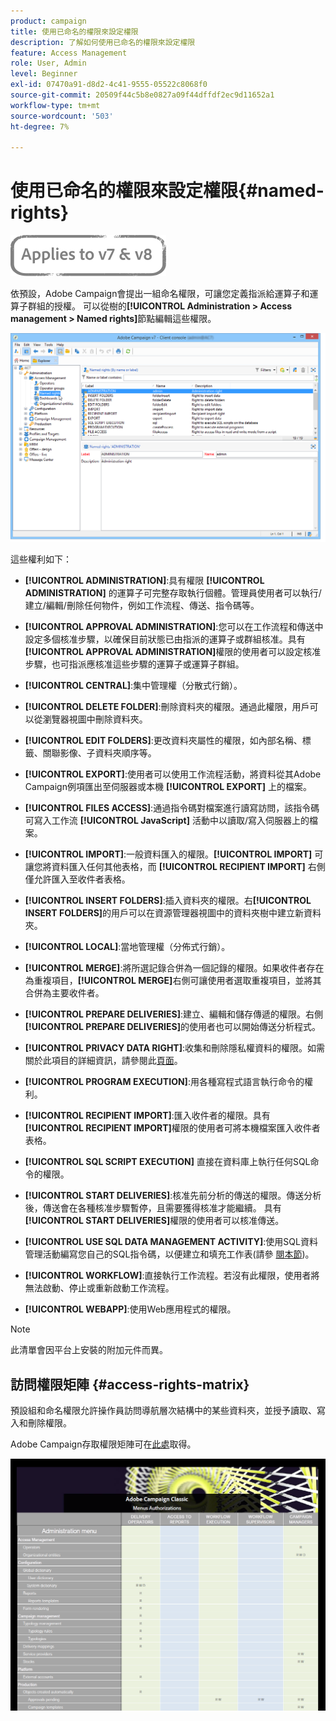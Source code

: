 ```yaml
---
product: campaign
title: 使用已命名的權限來設定權限
description: 了解如何使用已命名的權限來設定權限
feature: Access Management
role: User, Admin
level: Beginner
exl-id: 07470a91-d8d2-4c41-9555-05522c8068f0
source-git-commit: 20509f44c5b8e0827a09f44dffdf2ec9d11652a1
workflow-type: tm+mt
source-wordcount: '503'
ht-degree: 7%

---
```


# 使用已命名的權限來設定權限{#named-rights}

![](../../assets/common.svg)

依預設，Adobe Campaign會提出一組命名權限，可讓您定義指派給運算子和運算子群組的授權。 可以從樹的&#x200B;**[!UICONTROL Administration > Access management > Named rights]**&#x200B;節點編輯這些權限。

![](assets/s_ncs_admin_named_rights.png)

這些權利如下：

* **[!UICONTROL ADMINISTRATION]**:具有權限 **[!UICONTROL ADMINISTRATION]** 的運算子可完整存取執行個體。管理員使用者可以執行/建立/編輯/刪除任何物件，例如工作流程、傳送、指令碼等。

* **[!UICONTROL APPROVAL ADMINISTRATION]**:您可以在工作流程和傳送中設定多個核准步驟，以確保目前狀態已由指派的運算子或群組核准。具有&#x200B;**[!UICONTROL APPROVAL ADMINISTRATION]**&#x200B;權限的使用者可以設定核准步驟，也可指派應核准這些步驟的運算子或運算子群組。

* **[!UICONTROL CENTRAL]**:集中管理權（分散式行銷）。

* **[!UICONTROL DELETE FOLDER]**:刪除資料夾的權限。通過此權限，用戶可以從瀏覽器視圖中刪除資料夾。

* **[!UICONTROL EDIT FOLDERS]**:更改資料夾屬性的權限，如內部名稱、標籤、關聯影像、子資料夾順序等。

* **[!UICONTROL EXPORT]**:使用者可以使用工作流程活動，將資料從其Adobe Campaign例項匯出至伺服器或本機 **[!UICONTROL EXPORT]** 上的檔案。

* **[!UICONTROL FILES ACCESS]**:通過指令碼對檔案進行讀寫訪問，該指令碼可寫入工作流 **[!UICONTROL JavaScript]** 活動中以讀取/寫入伺服器上的檔案。

* **[!UICONTROL IMPORT]**:一般資料匯入的權限。**[!UICONTROL IMPORT]** 可讓您將資料匯入任何其他表格，而 **[!UICONTROL RECIPIENT IMPORT]** 右側僅允許匯入至收件者表格。

* **[!UICONTROL INSERT FOLDERS]**:插入資料夾的權限。右&#x200B;**[!UICONTROL INSERT FOLDERS]**&#x200B;的用戶可以在資源管理器視圖中的資料夾樹中建立新資料夾。

* **[!UICONTROL LOCAL]**:當地管理權（分佈式行銷）。

* **[!UICONTROL MERGE]**:將所選記錄合併為一個記錄的權限。如果收件者存在為重複項目，**[!UICONTROL MERGE]**&#x200B;右側可讓使用者選取重複項目，並將其合併為主要收件者。

* **[!UICONTROL PREPARE DELIVERIES]**:建立、編輯和儲存傳遞的權限。右側&#x200B;**[!UICONTROL PREPARE DELIVERIES]**&#x200B;的使用者也可以開始傳送分析程式。

* **[!UICONTROL PRIVACY DATA RIGHT]**:收集和刪除隱私權資料的權限。如需關於此項目的詳細資訊，請參閱此[頁面](https://helpx.adobe.com/tw/campaign/kb/acc-privacy.html)。

* **[!UICONTROL PROGRAM EXECUTION]**:用各種寫程式語言執行命令的權利。

* **[!UICONTROL RECIPIENT IMPORT]**:匯入收件者的權限。具有&#x200B;**[!UICONTROL RECIPIENT IMPORT]**&#x200B;權限的使用者可將本機檔案匯入收件者表格。

* **[!UICONTROL SQL SCRIPT EXECUTION]** 直接在資料庫上執行任何SQL命令的權限。

* **[!UICONTROL START DELIVERIES]**:核准先前分析的傳送的權限。傳送分析後，傳送會在各種核准步驟暫停，且需要獲得核准才能繼續。 具有&#x200B;**[!UICONTROL START DELIVERIES]**&#x200B;權限的使用者可以核准傳送。

* **[!UICONTROL USE SQL DATA MANAGEMENT ACTIVITY]**:使用SQL資料管理活動編寫您自己的SQL指令碼，以便建立和填充工作表(請參 [閱本節](../../workflow/using/sql-data-management.md))。

* **[!UICONTROL WORKFLOW]**:直接執行工作流程。若沒有此權限，使用者將無法啟動、停止或重新啟動工作流程。

* **[!UICONTROL WEBAPP]**:使用Web應用程式的權限。

>[!NOTE]
>
>此清單會因平台上安裝的附加元件而異。

## 訪問權限矩陣 {#access-rights-matrix}

預設組和命名權限允許操作員訪問導航層次結構中的某些資料夾，並授予讀取、寫入和刪除權限。

Adobe Campaign存取權限矩陣可在[此處](/help/platform/using/assets/access-rights-matrix.pdf)取得。

[![影像](assets/do-not-localize/user_management.png)](https://experienceleague.adobe.com/docs/campaign-classic/assets/access-rights-matrix.pdf?lang=en)
